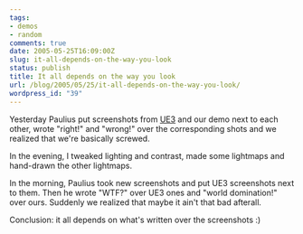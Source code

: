 ```yaml
---
tags:
- demos
- random
comments: true
date: 2005-05-25T16:09:00Z
slug: it-all-depends-on-the-way-you-look
status: publish
title: It all depends on the way you look
url: /blog/2005/05/25/it-all-depends-on-the-way-you-look/
wordpress_id: "39"
---
```


Yesterday Paulius put screenshots from [UE3](http://unrealtechnology.com/html/technology/ue30.shtml) and our demo next to each other, wrote "right!" and "wrong!" over the corresponding shots and we realized that we're basically screwed.

In the evening, I tweaked lighting and contrast, made some lightmaps and hand-drawn the other lightmaps.

In the morning, Paulius took new screenshots and put UE3 screenshots next to them. Then he wrote "WTF?" over UE3 ones and "world domination!" over ours. Suddenly we realized that maybe it ain't that bad afterall.

Conclusion: it all depends on what's written over the screenshots :)

